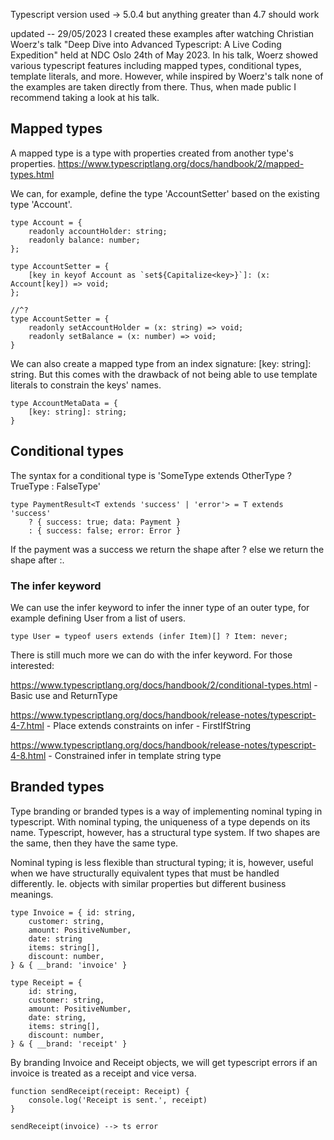 Typescript version used -> 5.0.4 but anything greater than 4.7 should work

updated -- 29/05/2023
I created these examples after watching Christian Woerz's talk "Deep Dive into Advanced Typescript: A Live Coding Expedition" held at NDC Oslo 24th of May 2023.  In his talk, Woerz showed various typescript features including mapped types, conditional types, template literals, and more. However, while inspired by Woerz's talk none of the examples are taken directly from there. Thus, when made public I recommend taking a look at his talk. 

## Mapped types
A mapped type is a type with properties created from another type's properties.
https://www.typescriptlang.org/docs/handbook/2/mapped-types.html

We can, for example, define the type 'AccountSetter' based on the existing type 'Account'.

```
type Account = {
    readonly accountHolder: string;
    readonly balance: number;
};

type AccountSetter = {
    [key in keyof Account as `set${Capitalize<key>}`]: (x: Account[key]) => void;
};

//^?
type AccountSetter = {
    readonly setAccountHolder = (x: string) => void;
    readonly setBalance = (x: number) => void;
}
```
We can also create a mapped type from an index signature: [key: string]: string. But this comes with the drawback of not being able to use template literals to constrain the keys' names.

```
type AccountMetaData = {
    [key: string]: string;
}
```

## Conditional types
The syntax for a conditional type is 'SomeType extends OtherType ? TrueType : FalseType'

```
type PaymentResult<T extends 'success' | 'error'> = T extends 'success'
    ? { success: true; data: Payment }
    : { success: false; error: Error }
```

If the payment was a success we return the shape after ? else we return the shape after :.

### The infer keyword
We can use the infer keyword to infer the inner type of an outer type, for example defining User from a list of users.

```
type User = typeof users extends (infer Item)[] ? Item: never;
```

There is still much more we can do with the infer keyword. For those interested:

https://www.typescriptlang.org/docs/handbook/2/conditional-types.html 
    - Basic use and ReturnType
    
https://www.typescriptlang.org/docs/handbook/release-notes/typescript-4-7.html
    - Place extends constraints on infer - FirstIfString<T>
    
https://www.typescriptlang.org/docs/handbook/release-notes/typescript-4-8.html
    - Constrained infer in template string type 

## Branded types
Type branding or branded types is a way of implementing nominal typing in typescript. With nominal typing, the uniqueness of a type depends on its name. Typescript, however, has a structural type system. If two shapes are the same, then they have the same type.

Nominal typing is less flexible than structural typing; it is, however, useful when we have structurally equivalent types that must be handled differently. Ie. objects with similar properties but different business meanings.

```
type Invoice = { id: string,
    customer: string,
    amount: PositiveNumber,
    date: string
    items: string[],
    discount: number,
} & { __brand: 'invoice' }

type Receipt = {
    id: string,
    customer: string,
    amount: PositiveNumber,
    date: string,
    items: string[],
    discount: number,
} & { __brand: 'receipt' }
```
By branding Invoice and Receipt objects, we will get typescript errors if an invoice is treated as a receipt and vice versa.

```
function sendReceipt(receipt: Receipt) {
    console.log('Receipt is sent.', receipt)
}

sendReceipt(invoice) --> ts error
```
